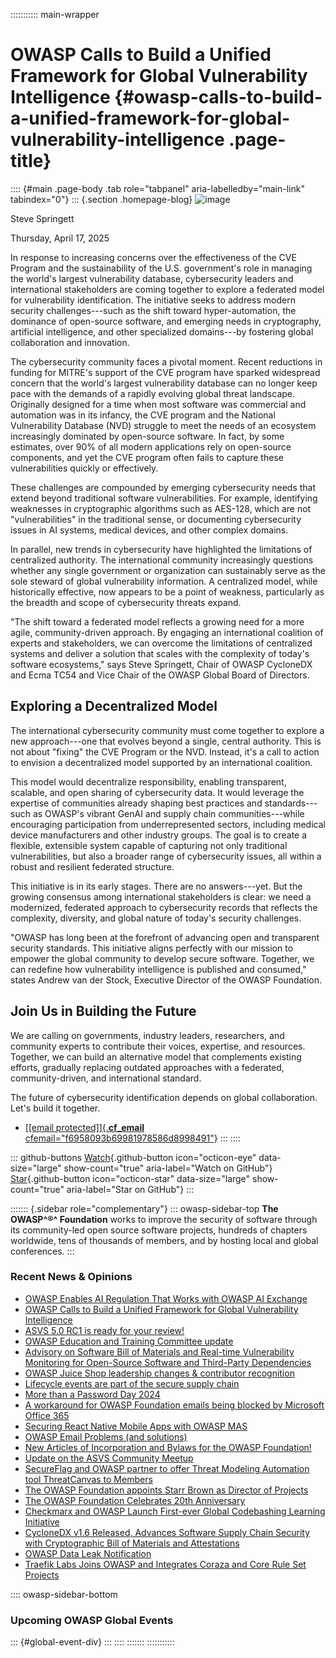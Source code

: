 ::::::::::: main-wrapper
# OWASP Calls to Build a Unified Framework for Global Vulnerability Intelligence {#owasp-calls-to-build-a-unified-framework-for-global-vulnerability-intelligence .page-title}

:::: {#main .page-body .tab role="tabpanel" aria-labelledby="main-link" tabindex="0"}
::: {.section .homepage-blog}
![image](../../../../assets/images/people/board_steve_springett.jpg)

Steve Springett

Thursday, April 17, 2025

In response to increasing concerns over the effectiveness of the CVE
Program and the sustainability of the U.S. government's role in managing
the world's largest vulnerability database, cybersecurity leaders and
international stakeholders are coming together to explore a federated
model for vulnerability identification. The initiative seeks to address
modern security challenges---such as the shift toward hyper-automation,
the dominance of open-source software, and emerging needs in
cryptography, artificial intelligence, and other specialized
domains---by fostering global collaboration and innovation.

The cybersecurity community faces a pivotal moment. Recent reductions in
funding for MITRE's support of the CVE program have sparked widespread
concern that the world's largest vulnerability database can no longer
keep pace with the demands of a rapidly evolving global threat
landscape. Originally designed for a time when most software was
commercial and automation was in its infancy, the CVE program and the
National Vulnerability Database (NVD) struggle to meet the needs of an
ecosystem increasingly dominated by open-source software. In fact, by
some estimates, over 90% of all modern applications rely on open-source
components, and yet the CVE program often fails to capture these
vulnerabilities quickly or effectively.

These challenges are compounded by emerging cybersecurity needs that
extend beyond traditional software vulnerabilities. For example,
identifying weaknesses in cryptographic algorithms such as AES-128,
which are not "vulnerabilities" in the traditional sense, or documenting
cybersecurity issues in AI systems, medical devices, and other complex
domains.

In parallel, new trends in cybersecurity have highlighted the
limitations of centralized authority. The international community
increasingly questions whether any single government or organization can
sustainably serve as the sole steward of global vulnerability
information. A centralized model, while historically effective, now
appears to be a point of weakness, particularly as the breadth and scope
of cybersecurity threats expand.

"The shift toward a federated model reflects a growing need for a more
agile, community-driven approach. By engaging an international coalition
of experts and stakeholders, we can overcome the limitations of
centralized systems and deliver a solution that scales with the
complexity of today's software ecosystems," says Steve Springett, Chair
of OWASP CycloneDX and Ecma TC54 and Vice Chair of the OWASP Global
Board of Directors.

## Exploring a Decentralized Model

The international cybersecurity community must come together to explore
a new approach---one that evolves beyond a single, central authority.
This is not about "fixing" the CVE Program or the NVD. Instead, it's a
call to action to envision a decentralized model supported by an
international coalition.

This model would decentralize responsibility, enabling transparent,
scalable, and open sharing of cybersecurity data. It would leverage the
expertise of communities already shaping best practices and
standards---such as OWASP's vibrant GenAI and supply chain
communities---while encouraging participation from underrepresented
sectors, including medical device manufacturers and other industry
groups. The goal is to create a flexible, extensible system capable of
capturing not only traditional vulnerabilities, but also a broader range
of cybersecurity issues, all within a robust and resilient federated
structure.

This initiative is in its early stages. There are no answers---yet. But
the growing consensus among international stakeholders is clear: we need
a modernized, federated approach to cybersecurity records that reflects
the complexity, diversity, and global nature of today's security
challenges.

"OWASP has long been at the forefront of advancing open and transparent
security standards. This initiative aligns perfectly with our mission to
empower the global community to develop secure software. Together, we
can redefine how vulnerability intelligence is published and consumed,"
states Andrew van der Stock, Executive Director of the OWASP Foundation.

## Join Us in Building the Future

We are calling on governments, industry leaders, researchers, and
community experts to contribute their voices, expertise, and resources.
Together, we can build an alternative model that complements existing
efforts, gradually replacing outdated approaches with a federated,
community-driven, and international standard.

The future of cybersecurity identification depends on global
collaboration. Let's build it together.

- [[\[email protected\]]{.__cf_email__
  cfemail="f6958093b69981978586d8998491"}](../../../../cdn-cgi/l/email-protection.html#9af9ecffdaf5edfbe9eab4f5e8fd)
:::
::::

::: github-buttons
[Watch](https://github.com/owasp/owasp.github.io/subscription){.github-button
icon="octicon-eye" data-size="large" show-count="true"
aria-label="Watch on GitHub"}
[Star](https://github.com/owasp/owasp.github.io){.github-button
icon="octicon-star" data-size="large" show-count="true"
aria-label="Star on GitHub"}
:::

::::::: {.sidebar role="complementary"}
::: owasp-sidebar-top
**The OWASP^®^ Foundation** works to improve the security of software
through its community-led open source software projects, hundreds of
chapters worldwide, tens of thousands of members, and by hosting local
and global conferences.
:::

<div>

### Recent News & Opinions

- [OWASP Enables AI Regulation That Works with OWASP AI
  Exchange](../../05/06/AI-Exchage-Regulation.html)
- [OWASP Calls to Build a Unified Framework for Global Vulnerability
  Intelligence](owasp-global-vulnerability-intelligence.html)
- [ASVS 5.0 RC1 is ready for your review!](../09/asvs-rc1-review.html)
- [OWASP Education and Training Committee
  update](../../03/06/owasp-education-and-training-committee-update.html)
- [Advisory on Software Bill of Materials and Real-time Vulnerability
  Monitoring for Open-Source Software and Third-Party
  Dependencies](../../02/24/advisory-on-implementation-of-software-bill-of-materials-for-vulnerability-management.html)
- [OWASP Juice Shop leadership changes & contributor
  recognition](../../01/29/juice-shop-leadership.html)
- [Lifecycle events are part of the secure supply
  chain](../../../2024/11/26/lifecycle-events-are-part-of-the-secure-supply-chain.html)
- [More than a Password Day
  2024](../../../2024/11/12/more-than-a-password-day-2024.html)
- [A workaround for OWASP Foundation emails being blocked by Microsoft
  Office 365](../../../2024/10/30/owaspfoundation-org-emails.html)
- [Securing React Native Mobile Apps with OWASP
  MAS](../../../2024/10/02/Securing-React-Native-Mobile-Apps-with-OWASP-MAS.html)
- [OWASP Email Problems (and
  solutions)](../../../2024/08/01/owasp-email-problems.html)
- [New Articles of Incorporation and Bylaws for the OWASP
  Foundation!](../../../2024/07/09/new-coi-and-bylaws.html)
- [Update on the ASVS Community
  Meetup](../../../2024/07/03/asvs-community-meetup.html)
- [SecureFlag and OWASP partner to offer Threat Modeling Automation tool
  ThreatCanvas to
  Members](../../../2024/05/30/secureflag-threatcanvas-member-benefit.html)
- [The OWASP Foundation appoints Starr Brown as Director of
  Projects](../../../2024/04/22/starr-brown-hired-as-director-projects.html)
- [The OWASP Foundation Celebrates 20th
  Anniversary](../../../2024/04/21/owasp-foundation-20th-anniversary.html)
- [Checkmarx and OWASP Launch First-ever Global Codebashing Learning
  Initiative](../../../2024/04/18/codebashing-member-benefit.html)
- [CycloneDX v1.6 Released, Advances Software Supply Chain Security with
  Cryptographic Bill of Materials and
  Attestations](../../../2024/04/09/CycloneDX-v1.6-Released.html)
- [OWASP Data Leak
  Notification](../../../2024/03/29/OWASP-data-breach-notification.html)
- [Traefik Labs Joins OWASP and Integrates Coraza and Core Rule Set
  Projects](../../../2024/03/19/traefik_owasp.html)

</div>

:::: owasp-sidebar-bottom
### Upcoming OWASP Global Events

::: {#global-event-div}
:::
::::
:::::::
:::::::::::
